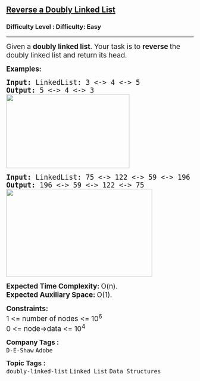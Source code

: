 <h2><a href="https://www.geeksforgeeks.org/problems/reverse-a-doubly-linked-list/1?page=5&difficulty=Easy&sortBy=submissions">Reverse a Doubly Linked List</a></h2><h3>Difficulty Level : Difficulty: Easy</h3><hr><div class="problems_problem_content__Xm_eO"><p><span style="font-size: 14pt;">Given a <strong>doubly linked list</strong>. Your task is to <strong>reverse </strong>the doubly linked list and return its head.</span></p>
<p><span style="font-size: 14pt;"><strong>Examples:</strong></span></p>
<pre><span style="font-size: 14pt;"><strong>Input: </strong>LinkedList: 3 &lt;-&gt; 4 &lt;-&gt; 5
<strong>Output: </strong>5 &lt;-&gt; 4 &lt;-&gt; 3<br><img src="https://media.geeksforgeeks.org/img-practice/prod/addEditProblem/700137/Web/Other/blobid1_1724317926.png" width="331" height="198"><br></span></pre>
<pre><span style="font-size: 14pt;"><strong>Input: </strong>LinkedList: 75 &lt;-&gt; 122 &lt;-&gt; 59 &lt;-&gt; 196
<strong>Output: </strong>196 &lt;-&gt; 59 &lt;-&gt; 122 &lt;-&gt; 75<br><img src="https://media.geeksforgeeks.org/img-practice/prod/addEditProblem/700137/Web/Other/blobid0_1724317913.png" width="392" height="235"><br></span></pre>
<p><span style="font-size: 14pt;"><strong>Expected Time Complexity:&nbsp;</strong>O(n).<br><strong>Expected Auxiliary Space:&nbsp;</strong>O(1).</span></p>
<p><span style="font-size: 14pt;"><strong>Constraints:</strong><br>1 &lt;= number of nodes &lt;= 10<sup>6</sup><br>0 &lt;= node-&gt;data &lt;= 10<sup>4</sup></span></p></div><p><span style=font-size:18px><strong>Company Tags : </strong><br><code>D-E-Shaw</code>&nbsp;<code>Adobe</code>&nbsp;<br><p><span style=font-size:18px><strong>Topic Tags : </strong><br><code>doubly-linked-list</code>&nbsp;<code>Linked List</code>&nbsp;<code>Data Structures</code>&nbsp;